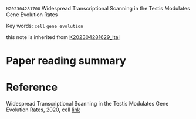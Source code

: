 `N202304281708` Widespread Transcriptional Scanning in the Testis Modulates Gene Evolution Rates

 Key words: `cell` `gene evolution`  
 
 this note is inherited from [K202304281629_Itai](https://github.com/yz46606/zettle_yz/blob/main/K202304281629_Itai.md)
 
# Paper reading summary





# Reference
Widespread Transcriptional Scanning in the Testis Modulates Gene Evolution Rates, 2020, cell [link](https://www.ncbi.nlm.nih.gov/pmc/articles/PMC7891839/)
